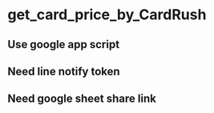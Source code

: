 # get_card_price_by_CardRush

## Use google app script

## Need line notify token

## Need google sheet share link
